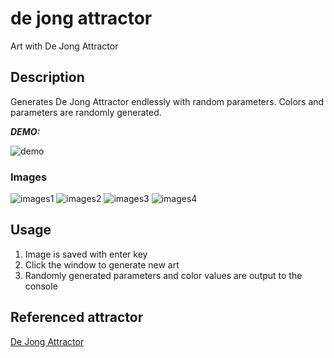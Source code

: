 # de jong attractor

Art with De Jong Attractor

## Description

Generates De Jong Attractor endlessly with random parameters. Colors and parameters are randomly generated.

***DEMO:***

![demo](https://user-images.githubusercontent.com/99044060/155870546-7792af74-e437-4f5e-bf87-1790aad44cf6.gif)

### Images
![images1](https://user-images.githubusercontent.com/99044060/155870801-36d75754-9801-4f97-b78e-bc69d2fb0094.png)
![images2](https://user-images.githubusercontent.com/99044060/155870805-bd2eb619-c0f7-4592-9bf1-50edf4d742e3.png)
![images3](https://user-images.githubusercontent.com/99044060/155870808-fec0fe3f-539e-4aa3-8823-3ce41b25fa3b.png)
![images4](https://user-images.githubusercontent.com/99044060/155870809-7a60774c-23fe-48f4-8239-7b66092535b3.png)

## Usage

1. Image is saved with enter key
2. Click the window to generate new art
3. Randomly generated parameters and color values are output to the console


## Referenced attractor
[De Jong Attractor](https://www.fal-works.com/creative-coding-posts/de-jong-attractor)
